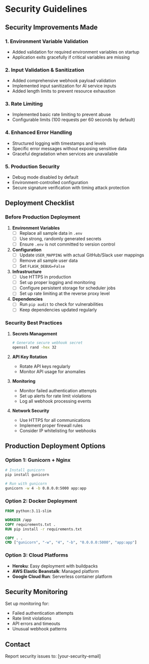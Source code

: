 # Security Guidelines

## Security Improvements Made

### 1. Environment Variable Validation
- Added validation for required environment variables on startup
- Application exits gracefully if critical variables are missing

### 2. Input Validation & Sanitization
- Added comprehensive webhook payload validation
- Implemented input sanitization for AI service inputs
- Added length limits to prevent resource exhaustion

### 3. Rate Limiting
- Implemented basic rate limiting to prevent abuse
- Configurable limits (100 requests per 60 seconds by default)

### 4. Enhanced Error Handling
- Structured logging with timestamps and levels
- Specific error messages without exposing sensitive data
- Graceful degradation when services are unavailable

### 5. Production Security
- Debug mode disabled by default
- Environment-controlled configuration
- Secure signature verification with timing attack protection

## Deployment Checklist

### Before Production Deployment

1. **Environment Variables**
   - [ ] Replace all sample data in `.env`
   - [ ] Use strong, randomly generated secrets
   - [ ] Ensure `.env` is not committed to version control

2. **Configuration**
   - [ ] Update `USER_MAPPING` with actual GitHub/Slack user mappings
   - [ ] Remove all sample user data
   - [ ] Set `FLASK_DEBUG=False`

3. **Infrastructure**
   - [ ] Use HTTPS in production
   - [ ] Set up proper logging and monitoring
   - [ ] Configure persistent storage for scheduler jobs
   - [ ] Set up rate limiting at the reverse proxy level

4. **Dependencies**
   - [ ] Run `pip audit` to check for vulnerabilities
   - [ ] Keep dependencies updated regularly

### Security Best Practices

1. **Secrets Management**
   ```bash
   # Generate secure webhook secret
   openssl rand -hex 32
   ```

2. **API Key Rotation**
   - Rotate API keys regularly
   - Monitor API usage for anomalies

3. **Monitoring**
   - Monitor failed authentication attempts
   - Set up alerts for rate limit violations
   - Log all webhook processing events

4. **Network Security**
   - Use HTTPS for all communications
   - Implement proper firewall rules
   - Consider IP whitelisting for webhooks

## Production Deployment Options

### Option 1: Gunicorn + Nginx
```bash
# Install gunicorn
pip install gunicorn

# Run with gunicorn
gunicorn -w 4 -b 0.0.0.0:5000 app:app
```

### Option 2: Docker Deployment
```dockerfile
FROM python:3.11-slim

WORKDIR /app
COPY requirements.txt .
RUN pip install -r requirements.txt

COPY . .
CMD ["gunicorn", "-w", "4", "-b", "0.0.0.0:5000", "app:app"]
```

### Option 3: Cloud Platforms
- **Heroku**: Easy deployment with buildpacks
- **AWS Elastic Beanstalk**: Managed platform
- **Google Cloud Run**: Serverless container platform

## Security Monitoring

Set up monitoring for:
- Failed authentication attempts
- Rate limit violations
- API errors and timeouts
- Unusual webhook patterns

## Contact

Report security issues to: [your-security-email]
